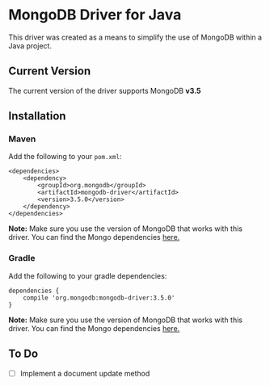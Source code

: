 # MongoDB Driver for Java

This driver was created as a means to simplify the use of MongoDB within a Java project.

## Current Version
The current version of the driver supports MongoDB **v3.5**
## Installation

### Maven
Add the following to your `pom.xml`:
```
<dependencies>
    <dependency>
        <groupId>org.mongodb</groupId>
        <artifactId>mongodb-driver</artifactId>
        <version>3.5.0</version>
    </dependency>
</dependencies>
```

**Note:** Make sure you use the version of MongoDB that works with this driver. You can find the Mongo dependencies [here.](https://mongodb.github.io/mongo-java-driver/)
### Gradle
Add the following to your gradle dependencies:
```
dependencies {
    compile 'org.mongodb:mongodb-driver:3.5.0'
}
```

**Note:** Make sure you use the version of MongoDB that works with this driver. You can find the Mongo dependencies [here.](https://mongodb.github.io/mongo-java-driver/)
  
## To Do
- [ ] Implement a document update method
